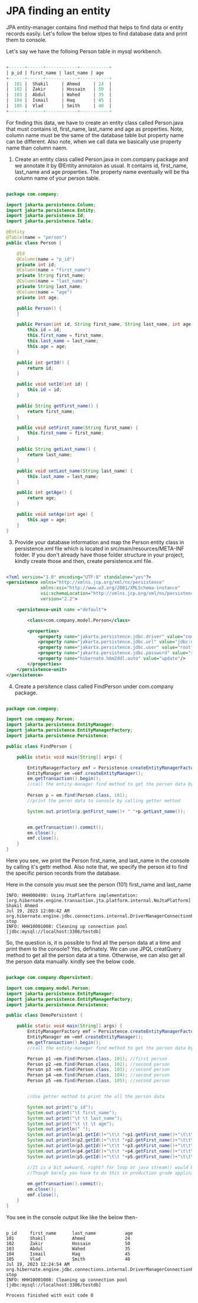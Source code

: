 # JPA finding an entity

JPA entity-manager contains find method that helps to find data or entity records easily. 
Let's follow the below stpes to find database data and print them to console.


Let's say we have the folloing Person table in mysql workbench.

```sql

+------+------+------------+-----------+
| p_id | first_name | last_name | age
+------+------+------------+-----------+
|  101 |  Shakil     | Ahmed     | 24  |
|  102 |  Zakir      | Hossain   | 50  |
|  103 |  Abdul      | Wahed     | 35  |
|  104 |  Ismail     | Haq       | 45  |
|  105 |  Vlad       | Smith     | 40  |
+------+------+------------+-----------+

```

For finding this data, we have to create an entity class called Person.java that must contains id, first_name, last_name and age as properties. Note, column name must be the same of the database table but property name can be different. Also note, when we call data we basically use property name than column naem.

1. Create an entity class called Person.java in com.company package and we annotate it by @Entity annotaion as usual.
It contains id, first_name, last_name and age properties. The property name eventually will be tha column name of your person table.

```java

package com.company;

import jakarta.persistence.Column;
import jakarta.persistence.Entity;
import jakarta.persistence.Id;
import jakarta.persistence.Table;

@Entity
@Table(name = "person")
public class Person {

    @Id
    @Column(name = "p_id")
    private int id;
    @Column(name = "first_name")
    private String first_name;
    @Column(name = "last_name")
    private String last_name;
    @Column(name = "age")
    private int age;

    public Person() {
    }

    public Person(int id, String first_name, String last_name, int age) {
        this.id = id;
        this.first_name = first_name;
        this.last_name = last_name;
        this.age = age;
    }

    public int getId() {
        return id;
    }

    public void setId(int id) {
        this.id = id;
    }

    public String getFirst_name() {
        return first_name;
    }

    public void setFirst_name(String first_name) {
        this.first_name = first_name;
    }

    public String getLast_name() {
        return last_name;
    }

    public void setLast_name(String last_name) {
        this.last_name = last_name;
    }

    public int getAge() {
        return age;
    }

    public void setAge(int age) {
        this.age = age;
    }
}

```
3. Provide your database information and map the Person entity class in persistence.xml file which is located in src/main/resources/META-INF folder. If you don't already have those folder structure in your project, kindly create those and then, create persistence.xml file.

```xml

<?xml version="1.0" encoding="UTF-8" standalone="yes"?>
<persistence xmlns="http://xmlns.jcp.org/xml/ns/persistence"
             xmlns:xsi="http://www.w3.org/2001/XMLSchema-instance"
             xsi:schemaLocation="http://xmlns.jcp.org/xml/ns/persistence http://xmlns.jcp.org/xml/ns/persistence/persistence_2_2.xsd"
             version="2.2">

    <persistence-unit name ="default">

        <class>com.company.model.Person</class>

        <properties>
            <property name="jakarta.persistence.jdbc.driver" value="com.mysql.cj.jdbc.Driver"/>
            <property name="jakarta.persistence.jdbc.url" value="jdbc:mysql://localhost:3306/testdb"/>
            <property name="jakarta.persistence.jdbc.user" value="root"/>
            <property name="jakarta.persistence.jdbc.password" value="root"/>
            <property name="hibernate.hbm2ddl.auto" value="update"/>
        </properties>
    </persistence-unit>
</persistence>

```

4. Create a persitence class called FindPerson under com.company package.

```java 

package com.company;

import com.company.Person;
import jakarta.persistence.EntityManager;
import jakarta.persistence.EntityManagerFactory;
import jakarta.persistence.Persistence;

public class FindPerson {

    public static void main(String[] args) {

        EntityManagerFactory emf = Persistence.createEntityManagerFactory("default");
        EntityManager em =emf.createEntityManager();
        em.getTransaction().begin();
        //call the entity-manager find method to get the person data by it's id
        
        Person p = em.find(Person.class, 101);
        //print the peron data to console by calling getter method

        System.out.println(p.getFirst_name()+ " "+p.getLast_name());


        em.getTransaction().commit();
        em.close();
        emf.close();
    }
}

```
Here you see, we print the Person first_name, and last_name in the console by calling it's gettr method. Also note that, we specify the person id to find the specific person records from the database.

Here in the console you must see the person (101) first_name and last_name

```console
INFO: HHH000490: Using JtaPlatform implementation: [org.hibernate.engine.transaction.jta.platform.internal.NoJtaPlatform]
Shakil Ahmed
Jul 19, 2023 12:00:42 AM org.hibernate.engine.jdbc.connections.internal.DriverManagerConnectionProviderImpl$PoolState stop
INFO: HHH10001008: Cleaning up connection pool [jdbc:mysql://localhost:3306/testdb]
```

So, the question is, it is possible to find all the person data at a time and print them to the console? Yes, definately. We can use JPQL creatQuery method to get all the person data at a time. Otherwise, we can also get all the person data manually. 
kindly see the below code.

```java

package com.company.dbpersistent;

import com.company.model.Person;
import jakarta.persistence.EntityManager;
import jakarta.persistence.EntityManagerFactory;
import jakarta.persistence.Persistence;

public class DemoPersistent {

    public static void main(String[] args) {
        EntityManagerFactory emf = Persistence.createEntityManagerFactory("default");
        EntityManager em =emf.createEntityManager();
        em.getTransaction().begin();
        //call the entity-manager find method to get the person data by it's id

        Person p1 =em.find(Person.class, 101); //first person
        Person p2 =em.find(Person.class, 102); //second person
        Person p3 =em.find(Person.class, 103); //second person
        Person p4 =em.find(Person.class, 104); //second person
        Person p5 =em.find(Person.class, 105); //second person


        //Use getter method to print the all the person data

        System.out.print("p_id");
        System.out.print("\t first_name");
        System.out.print("\t \t last_name");
        System.out.print("\t \t \t age");
        System.out.println(" ");
        System.out.println(p1.getId()+"\t\t "+p1.getFirst_name()+"\t\t\t "+p1.getLast_name()+"\t\t\t\t "+p1.getAge());
        System.out.println(p2.getId()+"\t\t "+p2.getFirst_name()+"\t\t\t "+p2.getLast_name()+"\t\t\t\t "+p2.getAge());
        System.out.println(p3.getId()+"\t\t "+p3.getFirst_name()+"\t\t\t "+p3.getLast_name()+"\t\t\t\t "+p3.getAge());
        System.out.println(p4.getId()+"\t\t "+p4.getFirst_name()+"\t\t\t "+p4.getLast_name()+"\t\t\t\t "+p4.getAge());
        System.out.println(p5.getId()+"\t\t "+p5.getFirst_name()+"\t\t\t "+p5.getLast_name()+"\t\t\t\t "+p5.getAge());

        //It is a bit awkward, right? for loop or java stream() would be very helpful in this case.
        //Though barely you have to do this in production grade application
        
        em.getTransaction().commit();
        em.close();
        emf.close();
    }
}

```
You see in the console output like like the below then-

```consol

p_id	 first_name	 	 last_name	 	 	 age 
101		 Shakil			 Ahmed				 24
102		 Zakir			 Hossain			 50
103		 Abdul			 Wahed				 35
104		 Ismail			 Haq				 45
105		 Vlad			 Smith				 40
Jul 19, 2023 12:24:54 AM org.hibernate.engine.jdbc.connections.internal.DriverManagerConnectionProviderImpl$PoolState stop
INFO: HHH10001008: Cleaning up connection pool [jdbc:mysql://localhost:3306/testdb]

Process finished with exit code 0

```
